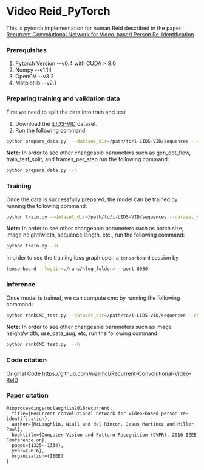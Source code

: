 # Video Reid_PyTorch

This is pytorch implementation for human Reid described in the paper: [Recurrent Convolutional Network for Video-based Person Re-Identification](https://www.cv-foundation.org/openaccess/content_cvpr_2016/papers/McLaughlin_Recurrent_Convolutional_Network_CVPR_2016_paper.pdf)

### Prerequisites
1. Pytorch Version --v0.4 with CUDA > 8.0
2. Numpy --v1.14
3. OpenCV --v3.2
4. Matplotlib --v2.1

### Preparing training and validation data
First we need to split the data into train and test

1. Download the [iLIDS-VID](http://www.eecs.qmul.ac.uk/~xiatian/downloads_qmul_iLIDS-VID_ReID_dataset.html) dataset.
2. Run the following command:
``` bash
python prepare_data.py  --dataset_dir=/path/to/i-LIDS-VID/sequences --data_name=<dataset_name>
```

**Note:**  In order to see other changeable parameters such as gen_opt_flow, train_test_split, and frames_per_step run the following command:
``` bash
python prepare_data.py --h
```

### Training
Once the data is successfully prepared, the model can be trained by running the following command:
```bash
python train.py --dataset_dir=/path/to/i-LIDS-VID/sequences --dataset_name=<dataset_name>.txt --checkpoint_dir=/where/to/store/checkpoints
```

**Note:**  In order to see other changeable parameters such as batch size, image height/width, sequence length, etc., run the following command:
``` bash
python train.py --h
```

In order to see the training loss graph open a  `tensorboard` session by
```bash
tensorboard --logdir=./runs/<log_folder> --port 8080
```

### Inference
Once model is trained, we can compute cmc by running the following command:
```bash
python rankCMC_test.py --dataset_dir=/path/to/i-LIDS-VID/sequences --checkpoint_dir=/where/checkpoints/stored --checkpoint_file=hnRiD_latest --n_steps=<number of steps>
```

**Note:**  In order to see other changeable parameters such as image height/width, use_data_aug, etc, run the following command:
``` bash
python rankCMC_test.py  --h
```

### Code citation
Original Code https://github.com/niallmcl/Recurrent-Convolutional-Video-ReID

### Paper citation
```
@inproceedings{mclaughlin2016recurrent,
  title={Recurrent convolutional network for video-based person re-identification},
  author={McLaughlin, Niall and del Rincon, Jesus Martinez and Miller, Paul},
  booktitle={Computer Vision and Pattern Recognition (CVPR), 2016 IEEE Conference on},
  pages={1325--1334},
  year={2016},
  organization={IEEE}
}
```
